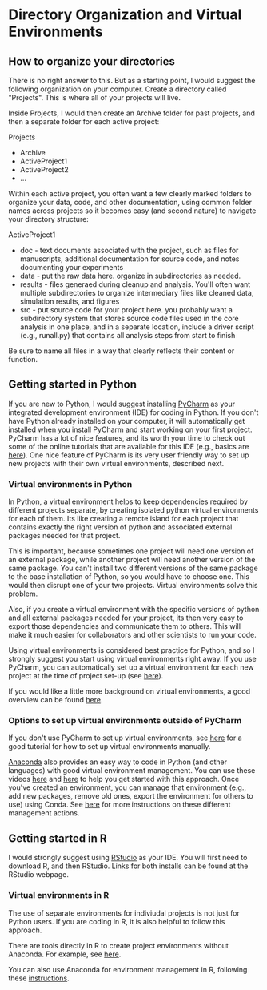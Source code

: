 # Directory Organization and Virtual Environments

## How to organize your directories

There is no right answer to this. But as a starting point, I would suggest the following organization on your computer. Create a directory called "Projects". This is where all of your projects will live. 

Inside Projects, I would then create an Archive folder for past projects, and then a separate folder for each active project:

Projects
* Archive
* ActiveProject1
* ActiveProject2
* ...

Within each active project, you often want a few clearly marked folders to organize your data, code, and other documentation, using common folder names across projects so it becomes easy (and second nature) to navigate your directory structure:

ActiveProject1
* doc - text documents associated with the project, such as files for manuscripts, additional documentation for source code, and notes documenting your experiments
* data - put the raw data here. organize in subdirectories as needed.
* results - files generaed during cleanup and analysis. You'll often want multiple subdirectories to organize intermediary files like cleaned data, simulation results, and figures
* src - put source code for your project here. you probably want a subdirectory system that stores source code files used in the core analysis in one place, and in a separate location, include a driver script (e.g., runall.py) that contains all analysis steps from start to finish

Be sure to name all files in a way that clearly reflects their content or function. 

## Getting started in Python 

If you are new to Python, I would suggest installing [PyCharm](https://www.jetbrains.com/pycharm/) as your integrated development environment (IDE) for coding in Python. If you don't have Python already installed on your computer, it will automatically get installed when you install PyCharm and start working on your first project. PyCharm has a lot of nice features, and its worth your time to check out some of the online tutorials that are available for this IDE (e.g., basics are [here](https://www.youtube.com/playlist?list=PL30AETbxgR-dKTR0wBfkQw9mywvkCi3q_)). One nice feature of PyCharm is its very user friendly way to set up new projects with their own virtual environments, described next. 

### Virtual environments in Python

In Python, a virtual environment helps to keep dependencies required by different projects separate, by creating isolated python virtual environments for each of them. Its like creating a remote island for each project that contains exactly the right version of python and associated external packages needed for that project. 

This is important, because sometimes one project will need one version of an external package, while another project will need another version of the same package. You can't install two different versions of the same package to the base installation of Python, so you would have to choose one. This would then disrupt one of your two projects. Virtual environments solve this problem. 

Also, if you create a virtual environment with the specific versions of python and all external packages needed for your project, its then very easy to export those dependencies and communicate them to others. This will make it much easier for collaborators and other scientists to run your code. 

Using virtual environments is considered best practice for Python, and so I strongly suggest you start using virtual environments right away. If you use PyCharm, you can automatically set up a virtual environment for each new project at the time of project set-up (see [here](https://www.youtube.com/watch?v=2P30W3TN4nI&list=PL30AETbxgR-dKTR0wBfkQw9mywvkCi3q_&index=5&t=92s)). 

If you would like a little more background on virtual environments, a good overview can be found [here](https://realpython.com/python-virtual-environments-a-primer/#what-other-popular-options-exist-aside-from-venv).
 
### Options to set up virtual environments outside of PyCharm

If you don't use PyCharm to set up virtual environments, see [here](https://www.youtube.com/watch?v=28eLP22SMTA&t=572s) for a good tutorial for how to set up virtual environments manually.  

[Anaconda](https://www.anaconda.com/) also provides an easy way to code in Python (and other languages) with good virtual environment management. You can use these videos [here](https://www.youtube.com/watch?v=23aQdrS58e0&feature=youtu.be) and [here](https://www.youtube.com/watch?v=AEFVbCcYVTY&feature=youtu.be) to help you get started with this approach. Once you've created an environment, you can manage that environment (e.g., add new packages, remove old ones, export the environment for others to use) using Conda. See [here](https://conda.io/projects/conda/en/latest/user-guide/tasks/manage-environments.html) for more instructions on these different management actions.  

## Getting started in R

I would strongly suggest using [RStudio](https://posit.co/download/rstudio-desktop/) as your IDE. You will first need to download R, and then RStudio. Links for both installs can be found at the RStudio webpage. 

### Virtual environments in R

The use of separate environments for indiviudal projects is not just for Python users. If you are coding in R, it is also helpful to follow this approach. 

There are tools directly in R to create project environments without Anaconda. For example, see [here](https://posit.co/blog/renv-project-environments-for-r/). 

You can also use Anaconda for environment management in R, following these [instructions](https://docs.anaconda.com/navigator/tutorials/create-r-environment/).


